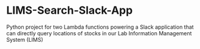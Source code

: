 # LIMS-Search-Slack-App
Python project for two Lambda functions powering a Slack application that can directly query locations of stocks in our Lab Information Management System (LIMS)
